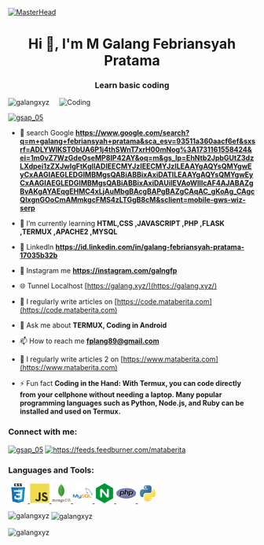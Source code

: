 [![MasterHead](https://1.bp.blogspot.com/-7A4WynwLsMw/XbBpCXG8fHI/AAAAAAAAMt4/uOa1bpLskYgrwGbllhSu2SDj_Mig8SXJQCLcBGAsYHQ/s1600/2000_600px.gif)](https://galang.xyz)

<h1 align="center">Hi 👋, I'm M Galang Febriansyah Pratama</h1>
<h3 align="center">Learn basic coding</h3>
<img align="right" alt="Coding" width="400" src="https://i.pinimg.com/originals/e2/82/42/e282424b2847885602230435e6aff1cc.gif">

<p align="left"> <img src="https://komarev.com/ghpvc/?username=galangxyz&label=Profile%20views&color=0e75b6&style=flat" alt="galangxyz" /> </p>

<p align="left"> <a href="https://twitter.com/gsap_05" target="blank"><img src="https://img.shields.io/twitter/follow/gsap_05?logo=twitter&style=for-the-badge" alt="gsap_05" /></a> </p>

- 🔗 search Google **https://www.google.com/search?q=m+galang+febriansyah+pratama&sca_esv=93511a360aacf6ef&sxsrf=ADLYWIKST0bUA6P1j4thSWnT7xrH00mNog%3A1731161558424&ei=1m0vZ7WzGdeOseMP8IP42AY&oq=m&gs_lp=EhNtb2JpbGUtZ3dzLXdpei1zZXJwIgFtKgIIADIEECMYJzIEECMYJzILEAAYgAQYsQMYgwEyCxAAGIAEGLEDGIMBMgsQABiABBixAxiDATILEAAYgAQYsQMYgwEyCxAAGIAEGLEDGIMBMgsQABiABBixAxiDAUilEVAoWIIIcAF4AJABAZgBvAKgAYAEqgEHMC4xLjAuMbgBAcgBAPgBAZgCAqAC_gKoAg_CAgcQIxgnGOoCmAMmkgcFMS4zLTGgB8cM&sclient=mobile-gws-wiz-serp**

- 🌱 I’m currently learning **HTML,CSS ,JAVASCRIPT ,PHP ,FLASK ,TERMUX ,APACHE2 ,MYSQL**

- 🔗 Linkedln **https://id.linkedin.com/in/galang-febriansyah-pratama-17035b32b**

- 🔗 Instagram me **https://instagram.com/galngfp**

- 🌐 Tunnel Localhost [https://galang.xyz/](https://galang.xyz/)

- 📝 I regularly write articles on [https://code.mataberita.com](https://code.mataberita.com)

- 💬 Ask me about **TERMUX, Coding in Android**

- 📫 How to reach me **fplang89@gmail.com**

- 📝 I regularly write articles 2 on [https://www.mataberita.com](https://www.mataberita.com)

- ⚡ Fun fact **Coding in the Hand: With Termux, you can code directly from your cellphone without needing a laptop. Many popular programming languages ​​such as Python, Node.js, and Ruby can be installed and used on Termux.**

<h3 align="left">Connect with me:</h3>
<p align="left">
<a href="https://twitter.com/gsap_05" target="blank"><img align="center" src="https://raw.githubusercontent.com/rahuldkjain/github-profile-readme-generator/master/src/images/icons/Social/twitter.svg" alt="gsap_05" height="30" width="40" /></a>
<a href="/https://feeds.feedburner.com/mataberita" target="blank"><img align="center" src="https://raw.githubusercontent.com/rahuldkjain/github-profile-readme-generator/master/src/images/icons/Social/rss.svg" alt="https://feeds.feedburner.com/mataberita" height="30" width="40" /></a>
</p>

<h3 align="left">Languages and Tools:</h3>
<p align="left"> <a href="https://www.w3schools.com/css/" target="_blank" rel="noreferrer"> <img src="https://raw.githubusercontent.com/devicons/devicon/master/icons/css3/css3-original-wordmark.svg" alt="css3" width="40" height="40"/> </a> <a href="https://developer.mozilla.org/en-US/docs/Web/JavaScript" target="_blank" rel="noreferrer"> <img src="https://raw.githubusercontent.com/devicons/devicon/master/icons/javascript/javascript-original.svg" alt="javascript" width="40" height="40"/> </a> <a href="https://www.mongodb.com/" target="_blank" rel="noreferrer"> <img src="https://raw.githubusercontent.com/devicons/devicon/master/icons/mongodb/mongodb-original-wordmark.svg" alt="mongodb" width="40" height="40"/> </a> <a href="https://www.mysql.com/" target="_blank" rel="noreferrer"> <img src="https://raw.githubusercontent.com/devicons/devicon/master/icons/mysql/mysql-original-wordmark.svg" alt="mysql" width="40" height="40"/> </a> <a href="https://www.nginx.com" target="_blank" rel="noreferrer"> <img src="https://raw.githubusercontent.com/devicons/devicon/master/icons/nginx/nginx-original.svg" alt="nginx" width="40" height="40"/> </a> <a href="https://www.php.net" target="_blank" rel="noreferrer"> <img src="https://raw.githubusercontent.com/devicons/devicon/master/icons/php/php-original.svg" alt="php" width="40" height="40"/> </a> <a href="https://www.python.org" target="_blank" rel="noreferrer"> <img src="https://raw.githubusercontent.com/devicons/devicon/master/icons/python/python-original.svg" alt="python" width="40" height="40"/> </a> </p>

<p><img align="left" src="https://github-readme-stats.vercel.app/api/top-langs?username=galangxyz&show_icons=true&locale=en&layout=compact" alt="galangxyz" /></p>

<p>&nbsp;<img align="center" src="https://github-readme-stats.vercel.app/api?username=galangxyz&show_icons=true&locale=en" alt="galangxyz" /></p>

<p><img align="center" src="https://github-readme-streak-stats.herokuapp.com/?user=galangxyz&" alt="galangxyz" /></p>
